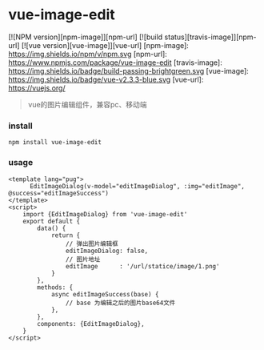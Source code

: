 vue-image-edit
==============
[![NPM version][npm-image]][npm-url]
[![build status][travis-image]][npm-url]
[![vue version][vue-image]][vue-url]
[npm-image]: https://img.shields.io/npm/v/npm.svg
[npm-url]: https://www.npmjs.com/package/vue-image-edit
[travis-image]: https://img.shields.io/badge/build-passing-brightgreen.svg
[vue-image]: https://img.shields.io/badge/vue-v2.3.3-blue.svg
[vue-url]: https://vuejs.org/


> vue的图片编辑组件，兼容pc、移动端

### install
```
npm install vue-image-edit
```

### usage

```
<template lang="pug">
      EditImageDialog(v-model="editImageDialog", :img="editImage", @success="editImageSuccess")
</template>
<script>
    import {EditImageDialog} from 'vue-image-edit'
    export default {
        data() {
            return {
                // 弹出图片编辑框
                editImageDialog: false,
                // 图片地址
                editImage      : '/url/statice/image/1.png'
            }
        },
        methods: {
            async editImageSuccess(base) {
                // base 为编辑之后的图片base64文件
            },
        },
        components: {EditImageDialog},
    }
</script>
```
